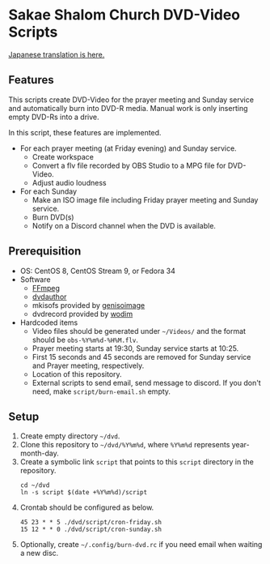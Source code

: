 # Sakae Shalom Church DVD-Video Scripts

[Japanese translation is here.](README-ja.md)

## Features

This scripts create DVD-Video for the prayer meeting and Sunday service and automatically burn into DVD-R media.
Manual work is only inserting empty DVD-Rs into a drive.

In this script, these features are implemented.
- For each prayer meeting (at Friday evening) and Sunday service.
  - Create workspace
  - Convert a flv file recorded by OBS Studio to a MPG file for DVD-Video.
  - Adjust audio loudness
- For each Sunday
  - Make an ISO image file including Friday prayer meeting and Sunday service.
  - Burn DVD(s)
  - Notify on a Discord channel when the DVD is available.

## Prerequisition

- OS: CentOS 8, CentOS Stream 9, or Fedora 34
- Software
  - [FFmpeg](https://ffmpeg.org/)
  - [dvdauthor](http://dvdauthor.sourceforge.net/)
  - mkisofs provided by [genisoimage](http://cdrkit.org/)
  - dvdrecord provided by [wodim](http://cdrkit.org/)
- Hardcoded items
  - Video files should be generated under `~/Videos/` and the format should be `obs-%Y%m%d-%H%M.flv`.
  - Prayer meeting starts at 19:30, Sunday service starts at 10:25.
  - First 15 seconds and 45 seconds are removed for Sunday service and Prayer meeting, respectively.
  - Location of this repository.
  - External scripts to send email, send message to discord. If you don't need, make `script/burn-email.sh` empty.

## Setup

1. Create empty directory `~/dvd`.
2. Clone this repository to `~/dvd/%Y%m%d`, where `%Y%m%d` represents year-month-day.
3. Create a symbolic link `script` that points to this `script` directory in the repository.
   ```
   cd ~/dvd
   ln -s script $(date +%Y%m%d)/script
   ```
4. Crontab should be configured as below.
   ```
   45 23 * * 5 ./dvd/script/cron-friday.sh
   15 12 * * 0 ./dvd/script/cron-sunday.sh
   ```
5. Optionally, create `~/.config/burn-dvd.rc` if you need email when waiting a new disc.
